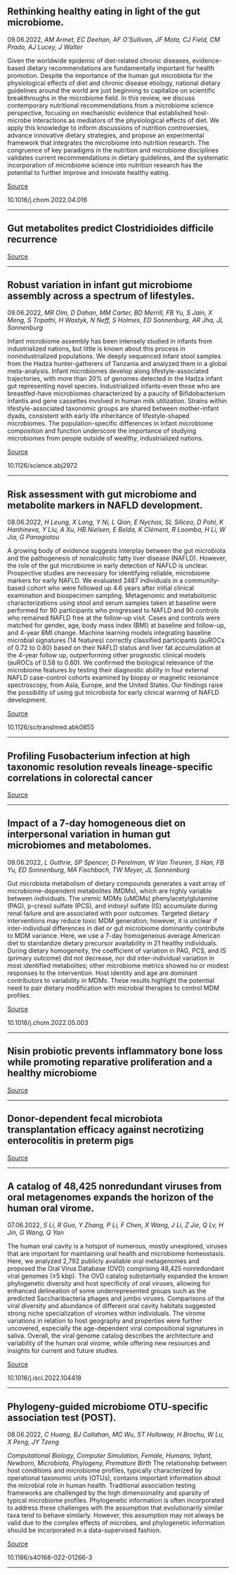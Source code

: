 ## Rethinking healthy eating in light of the gut microbiome.
 09.06.2022, _AM Armet, EC Deehan, AF O'Sullivan, JF Mota, CJ Field, CM Prado, AJ Lucey, J Walter_


Given the worldwide epidemic of diet-related chronic diseases, evidence-based dietary recommendations are fundamentally important for health promotion. Despite the importance of the human gut microbiota for the physiological effects of diet and chronic disease etiology, national dietary guidelines around the world are just beginning to capitalize on scientific breakthroughs in the microbiome field. In this review, we discuss contemporary nutritional recommendations from a microbiome science perspective, focusing on mechanistic evidence that established host-microbe interactions as mediators of the physiological effects of diet. We apply this knowledge to inform discussions of nutrition controversies, advance innovative dietary strategies, and propose an experimental framework that integrates the microbiome into nutrition research. The congruence of key paradigms in the nutrition and microbiome disciplines validates current recommendations in dietary guidelines, and the systematic incorporation of microbiome science into nutrition research has the potential to further improve and innovate healthy eating.

[Source](https://www.cell.com/cell-host-microbe/fulltext/S1931-3128(22)00222-0)

10.1016/j.chom.2022.04.016

---

## Gut metabolites predict Clostridioides difficile recurrence

[Source](https://microbiomejournal.biomedcentral.com/articles/10.1186/s40168-022-01284-1)

---

## Robust variation in infant gut microbiome assembly across a spectrum of lifestyles.
 09.06.2022, _MR Olm, D Dahan, MM Carter, BD Merrill, FB Yu, S Jain, X Meng, S Tripathi, H Wastyk, N Neff, S Holmes, ED Sonnenburg, AR Jha, JL Sonnenburg_


Infant microbiome assembly has been intensely studied in infants from industrialized nations, but little is known about this process in nonindustrialized populations. We deeply sequenced infant stool samples from the Hadza hunter-gatherers of Tanzania and analyzed them in a global meta-analysis. Infant microbiomes develop along lifestyle-associated trajectories, with more than 20% of genomes detected in the Hadza infant gut representing novel species. Industrialized infants-even those who are breastfed-have microbiomes characterized by a paucity of Bifidobacterium infantis and gene cassettes involved in human milk utilization. Strains within lifestyle-associated taxonomic groups are shared between mother-infant dyads, consistent with early life inheritance of lifestyle-shaped microbiomes. The population-specific differences in infant microbiome composition and function underscore the importance of studying microbiomes from people outside of wealthy, industrialized nations.

[Source](https://www.science.org/doi/10.1126/science.abj2972)

10.1126/science.abj2972

---

## Risk assessment with gut microbiome and metabolite markers in NAFLD development.
 08.06.2022, _H Leung, X Long, Y Ni, L Qian, E Nychas, SL Siliceo, D Pohl, K Hanhineva, Y Liu, A Xu, HB Nielsen, E Belda, K Clément, R Loomba, H Li, W Jia, G Panagiotou_


A growing body of evidence suggests interplay between the gut microbiota and the pathogenesis of nonalcoholic fatty liver disease (NAFLD). However, the role of the gut microbiome in early detection of NAFLD is unclear. Prospective studies are necessary for identifying reliable, microbiome markers for early NAFLD. We evaluated 2487 individuals in a community-based cohort who were followed up 4.6 years after initial clinical examination and biospecimen sampling. Metagenomic and metabolomic characterizations using stool and serum samples taken at baseline were performed for 90 participants who progressed to NAFLD and 90 controls who remained NAFLD free at the follow-up visit. Cases and controls were matched for gender, age, body mass index (BMI) at baseline and follow-up, and 4-year BMI change. Machine learning models integrating baseline microbial signatures (14 features) correctly classified participants (auROCs of 0.72 to 0.80) based on their NAFLD status and liver fat accumulation at the 4-year follow up, outperforming other prognostic clinical models (auROCs of 0.58 to 0.60). We confirmed the biological relevance of the microbiome features by testing their diagnostic ability in four external NAFLD case-control cohorts examined by biopsy or magnetic resonance spectroscopy, from Asia, Europe, and the United States. Our findings raise the possibility of using gut microbiota for early clinical warning of NAFLD development.

[Source](https://www.science.org/doi/10.1126/scitranslmed.abk0855)

10.1126/scitranslmed.abk0855

---

## Profiling Fusobacterium infection at high taxonomic resolution reveals lineage-specific correlations in colorectal cancer

[Source](https://www.nature.com/articles/s41467-022-30957-6)

---

## Impact of a 7-day homogeneous diet on interpersonal variation in human gut microbiomes and metabolomes.
 09.06.2022, _L Guthrie, SP Spencer, D Perelman, W Van Treuren, S Han, FB Yu, ED Sonnenburg, MA Fischbach, TW Meyer, JL Sonnenburg_


Gut microbiota metabolism of dietary compounds generates a vast array of microbiome-dependent metabolites (MDMs), which are highly variable between individuals. The uremic MDMs (uMDMs) phenylacetylglutamine (PAG), p-cresol sulfate (PCS), and indoxyl sulfate (IS) accumulate during renal failure and are associated with poor outcomes. Targeted dietary interventions may reduce toxic MDM generation; however, it is unclear if inter-individual differences in diet or gut microbiome dominantly contribute to MDM variance. Here, we use a 7-day homogeneous average American diet to standardize dietary precursor availability in 21 healthy individuals. During dietary homogeneity, the coefficient of variation in PAG, PCS, and IS (primary outcome) did not decrease, nor did inter-individual variation in most identified metabolites; other microbiome metrics showed no or modest responses to the intervention. Host identity and age are dominant contributors to variability in MDMs. These results highlight the potential need to pair dietary modification with microbial therapies to control MDM profiles.

[Source](https://www.cell.com/cell-host-microbe/fulltext/S1931-3128(22)00263-3)

10.1016/j.chom.2022.05.003

---

## Nisin probiotic prevents inflammatory bone loss while promoting reparative proliferation and a healthy microbiome

[Source](https://www.nature.com/articles/s41522-022-00307-x)

---

## Donor-dependent fecal microbiota transplantation efficacy against necrotizing enterocolitis in preterm pigs

[Source](https://www.nature.com/articles/s41522-022-00310-2)

---

## A catalog of 48,425 nonredundant viruses from oral metagenomes expands the horizon of the human oral virome.
 07.06.2022, _S Li, R Guo, Y Zhang, P Li, F Chen, X Wang, J Li, Z Jie, Q Lv, H Jin, G Wang, Q Yan_


The human oral cavity is a hotspot of numerous, mostly unexplored, viruses that are important for maintaining oral health and microbiome homeostasis. Here, we analyzed 2,792 publicly available oral metagenomes and proposed the Oral Virus Database (OVD) comprising 48,425 nonredundant viral genomes (≥5 kbp). The OVD catalog substantially expanded the known phylogenetic diversity and host specificity of oral viruses, allowing for enhanced delineation of some underrepresented groups such as the predicted Saccharibacteria phages and jumbo viruses. Comparisons of the viral diversity and abundance of different oral cavity habitats suggested strong niche specialization of viromes within individuals. The virome variations in relation to host geography and properties were further uncovered, especially the age-dependent viral compositional signatures in saliva. Overall, the viral genome catalog describes the architecture and variability of the human oral virome, while offering new resources and insights for current and future studies.

[Source](https://www.cell.com/iscience/fulltext/S2589-0042(22)00689-7)

10.1016/j.isci.2022.104418

---

## Phylogeny-guided microbiome OTU-specific association test (POST).
 08.06.2022, _C Huang, BJ Callahan, MC Wu, ST Holloway, H Brochu, W Lu, X Peng, JY Tzeng_


_Computational Biology, Computer Simulation, Female, Humans, Infant, Newborn, Microbiota, Phylogeny, Premature Birth_
The relationship between host conditions and microbiome profiles, typically characterized by operational taxonomic units (OTUs), contains important information about the microbial role in human health. Traditional association testing frameworks are challenged by the high dimensionality and sparsity of typical microbiome profiles. Phylogenetic information is often incorporated to address these challenges with the assumption that evolutionarily similar taxa tend to behave similarly. However, this assumption may not always be valid due to the complex effects of microbes, and phylogenetic information should be incorporated in a data-supervised fashion.

[Source](https://microbiomejournal.biomedcentral.com/articles/10.1186/s40168-022-01266-3)

10.1186/s40168-022-01266-3

---

